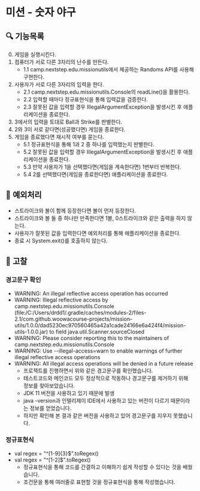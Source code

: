 # 미션 - 숫자 야구

## 🔍 기능목록
0. 게임을 실행시킨다.
1. 컴퓨터가 서로 다른 3자리의 난수를 만든다.
   - 1.1 camp.nextstep.edu.missionutils에서 제공하는 Randoms API를 사용해 구현한다.
2. 사용자가 서로 다른 3자리의 입력을 한다.
   - 2.1 camp.nextstep.edu.missionutils.Console의 readLine()을 활용한다.
   - 2.2 입력할 때마다 정규표현식을 통해 입력값을 검증한다.
   - 2.3 잘못된 값을 입력할 경우 IllegalArgumentException을 발생시킨 후 애플리케이션을 종료한다.
3. 3에서의 입력을 토대로 Ball과 Strike를 판별한다.
4. 2와 3이 서로 같다면(성공했다면) 게임을 종료한다.
5. 게임을 종료했다면 재시작 여부를 묻는다.
   - 5.1 정규표현식을 통해 1과 2 중 하나를 입력했는지 판별한다.
   - 5.2 잘못된 값을 입력할 경우 IllegalArgumentException을 발생시킨 후 애플리케이션을 종료한다.
   - 5.3 만약 사용자가 1을 선택했다면(게임을 계속한다면) 1번부터 반복한다.
   - 5.4 2를 선택했다면(게임을 종료한다면) 애플리케이션을 종료한다.

## 🚨 예외처리
- 스트라이크와 볼이 함께 등장한다면 볼이 먼저 등장한다.
- 스트라이크와 볼 둘 중 하나만 만족한다면 1볼, 0스트라이크와 같은 출력을 하지 않는다.
- 사용자가 잘못된 값을 입력한다면 예외처리를 통해 애플리케이션을 종료한다.
- 종료 시 System.exit()를 호출하지 않는다.

## 📮 고찰
### 경고문구 확인
- WARNING: An illegal reflective access operation has occurred
- WARNING: Illegal reflective access by camp.nextstep.edu.missionutils.Console (file:/C:/Users/drdd1/.gradle/caches/modules-2/files-2.1/com.github.woowacourse-projects/mission-utils/1.0.0/dad5230ec970560465a42a1cade24166e6a424f4/mission-utils-1.0.0.jar) to field java.util.Scanner.sourceClosed
- WARNING: Please consider reporting this to the maintainers of camp.nextstep.edu.missionutils.Console
- WARNING: Use --illegal-access=warn to enable warnings of further illegal reflective access operations
- WARNING: All illegal access operations will be denied in a future release
  - 프로젝트를 진행하면서 위와 같은 경고문구를 확인했습니다.
  - 테스트코드와 메인코드 모두 정상적으로 작동하나 경고문구를 제거하기 위해 정보를 찾아보았습니다.
  - JDK 11 버전을 사용하고 있기 때문에 발생
  - java -version과 인텔리제이 IDE에서 사용하고 있는 버전이 다르기 때문이라는 정보를 얻었습니다.
  - 하지만 확인해 본 결과 같은 버전을 사용하고 있어 경고문구를 지우지 못했습니다.

### 정규표현식
- val regex = "^[1-9]{3}$".toRegex()
- val regex = "^[1-2]$".toRegex()
  - 정규표현식을 통해 코드를 간결하고 이해하기 쉽게 작성할 수 있다는 것을 배웠습니다.
  - 조건문을 통해 여러줄로 표현할 것을 정규표현식을 통해 작성했습니다.